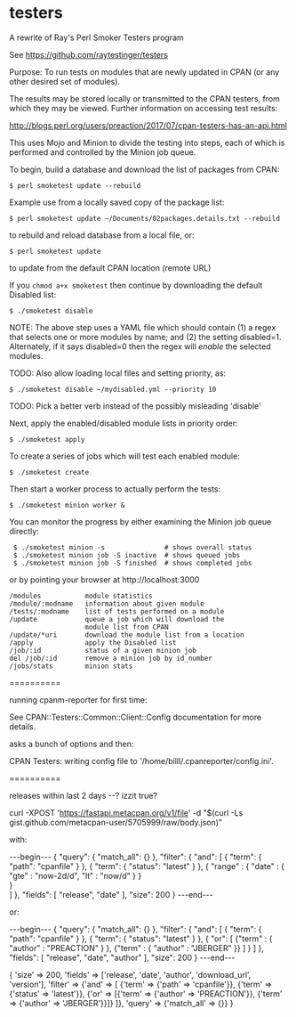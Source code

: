 # testers
A rewrite of Ray's Perl Smoker Testers program

See https://github.com/raytestinger/testers

Purpose: To run tests on modules that are newly updated in CPAN
(or any other desired set of modules).

The results may be stored locally or transmitted to the CPAN testers,
from which they may be viewed.  Further information on accessing test
results:

http://blogs.perl.org/users/preaction/2017/07/cpan-testers-has-an-api.html


This uses Mojo and Minion to divide the testing into steps, each of
which is performed and controlled by the Minion job queue.

To begin, build a database and download the list of packages from
CPAN:

    $ perl smoketest update --rebuild

Example use from a locally saved copy of the package list:

    $ perl smoketest update ~/Documents/02packages.details.txt --rebuild

to rebuild and reload database from a local file, or:

    $ perl smoketest update

to update from the default CPAN location (remote URL)

If you `chmod a+x smoketest` then continue by downloading the default
Disabled list:

    $ ./smoketest disable

NOTE: The above step uses a YAML file which should contain (1) a regex
that selects one or more modules by name; and (2) the setting
disabled=1.  Alternately, if it says disabled=0 then the regex will
*enable* the selected modules.

TODO: Also allow loading local files and setting priority, as:

    $ ./smoketest disable ~/mydisabled.yml --priority 10

TODO: Pick a better verb instead of the possibly misleading 'disable'

Next, apply the enabled/disabled module lists in priority order:

    $ ./smoketest apply

To create a series of jobs which will test each enabled module:

    $ ./smoketest create

Then start a worker process to actually perform the tests:

    $ ./smoketest minion worker &

You can monitor the progress by either examining the Minion job queue
directly:

     $ ./smoketest minion -s               # shows overall status
     $ ./smoketest minion job -S inactive  # shows queued jobs
     $ ./smoketest minion job -S finished  # shows completed jobs

or by pointing your browser at http://localhost:3000

    /modules           module statistics
    /module/:modname   information about given module
    /tests/:modname    list of tests performed on a module
    /update            queue a job which will download the
                       module list from CPAN
    /update/*uri       download the module list from a location
    /apply             apply the Disabled list
    /job/:id           status of a given minion job
    del /job/:id       remove a minion job by id_number
    /jobs/stats        minion stats


==========

running cpanm-reporter for first time:

  See CPAN::Testers::Common::Client::Config documentation for more
  details.

asks a bunch of options and then:

  CPAN Testers: writing config file to '/home/billl/.cpanreporter/config.ini'.


==========

releases within last 2 days --? izzit true?

curl -XPOST 'https://fastapi.metacpan.org/v1/file' -d "$(curl -Ls gist.github.com/metacpan-user/5705999/raw/body.json)"

with:

---begin---
{
  "query": {
    "match_all": {}
  },
  "filter": {
    "and": [
      {
        "term": {
          "path": "cpanfile"
        }
      },
      {
        "term": {
          "status": "latest"
        }
      },
      {
        "range" : {
            "date" : {
                "gte" : "now-2d/d",
                "lt" :  "now/d"
            }
        }        
      }    
    ]
  },
  "fields": [
    "release", "date"
  ],
  "size": 200
}
---end---

or:

---begin---
{ "query": { "match_all": {} }, "filter": { "and": [ { "term": { "path": "cpanfile" } }, { "term": { "status": "latest" } }, { "or": [ {"term" : { "author" : "PREACTION" } }, {"term" : { "author" : "JBERGER" }} ] } ] }, "fields": [ "release", "date", "author" ], "size": 200 }
---end---

                                                                                 
{ 'size' => 200,
  'fields' => ['release', 'date', 'author', 'download_url', 'version'],
  'filter' => {'and' => [ {'term' => {'path' => 'cpanfile'}},
                          {'term' => {'status' => 'latest'}},
                          {'or' => [{'term' => {'author' => 'PREACTION'}},
                                      {'term' => {'author' => 'JBERGER'}}]}
                         ]},
  'query' => {'match_all' => {}}
}

